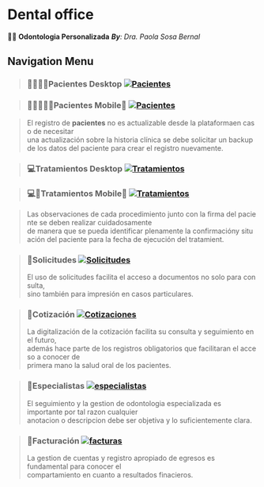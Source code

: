 # Dental office
🥼🦷 **Odontologia Personalizada**
_**By**: Dra. Paola Sosa Bernal_
## **Navigation Menu**

> ### **👨‍👩‍👧‍👦Pacientes Desktop**  [![Pacientes](https://i.ibb.co/NyjZFzz/LNegro4x.png)](https://script.google.com/macros/s/AKfycbxk0pb0Yik5MXPxFnt0n1wd6BlxEmYdgloFRQMfXwLYU2UZuT15DyoLnK1XD1TDb5QiZg/exec)

> ### **👨‍👩‍👧‍👦🤳Pacientes Mobile📱**  [![Pacientes](https://i.ibb.co/NyjZFzz/LNegro4x.png)](https://script.google.com/macros/s/AKfycbxTc_7-bMoQ9MZHdn3rbHfXrUQJXf-HMDybyCgDv7t9PZFSZ7fYGiUkQ3IxmK62SJQL/exec)

> El registro de **pacientes** no es actualizable desde la plataformaen caso de necesitar   
una actualización sobre la historia clínica se debe solicitar un backup de los datos del paciente para crear el registro nuevamente.   


> ### **💻Tratamientos Desktop** [![Tratamientos](https://i.ibb.co/NyjZFzz/LNegro4x.png)](https://script.google.com/macros/s/AKfycbwst1u4GWwlWsSBHrMUN-HvZOuPgY_GlXHY2CNAun1DJYQ4bK64T_P8BPVL_l6869Zxcw/exec)

> ### **💻🤳Tratamientos Mobile📱** [![Tratamientos](https://i.ibb.co/NyjZFzz/LNegro4x.png)](https://script.google.com/macros/s/AKfycbyTa-fzUk5P4ugvvBbXRq7SwAyqRPQsHXod8XpZj-dgM9wItg9GSj2GNA9j85zRTZowHw/exec)


> Las observaciones de cada procedimiento junto con la firma del paciente se deben realizar cuidadosamente    
de manera que se pueda identificar plenamente la confirmacióny situación del paciente para la fecha de ejecución del tratamient.   

> ### **📨Solicitudes** [![Solicitudes](https://i.ibb.co/NyjZFzz/LNegro4x.png)](https://script.google.com/macros/s/AKfycbygPQcvYxFxldWameWWTXMxr3Qpv5NYmBavuSH-Mz9U3zP1NscJfl60Zr0vLgcJfGHG-g/exec)
> El uso de solicitudes facilita el acceso a documentos no solo para consulta,   
sino también para impresión en casos particulares.     

> ### **📄Cotización** [![Cotizaciones](https://i.ibb.co/NyjZFzz/LNegro4x.png)](https://script.google.com/macros/s/AKfycbyw5QH8DWZWnQXmwXjKrDIhziqZyNtFc9QhLXVYLk13Wm0mWDhlRALCdx6JkZ3M9slh_w/exec)
> La digitalización de la cotización facilita su consulta y seguimiento en el futuro,        
además hace parte de los registros obligatorios que facilitaran el acceso a conocer de    
primera mano la salud oral de los pacientes.    

> ### **🥼Especialistas** [![especialistas](https://i.ibb.co/NyjZFzz/LNegro4x.png)](https://script.google.com/macros/s/AKfycbwURoCPunBvTQpoEdUKKJwxRDwQkVqs_2be7a9Z0Bg8HGSd3BIwHlQwWq-wAIG3pj4/exec)
> El seguimiento y la gestion de odontologia especializada es importante por tal razon cualquier    
anotacion o descripcion debe ser objetiva y lo suficientemente clara.

> ### **🏧Facturación** [![facturas](https://i.ibb.co/NyjZFzz/LNegro4x.png)](https://script.google.com/macros/s/AKfycbzGldkejWbv4wWFYW-l4DFKsmn-OVgiLjt19V3ZGZij-jSh1AiS-8jnAECX_wbH5e9S/exec)
> La gestion de cuentas y registro apropiado de egresos es fundamental para conocer el     
compartamiento en cuanto a resultados finacieros.
